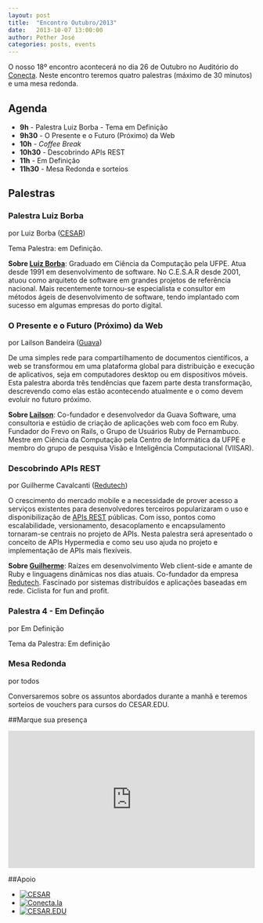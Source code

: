 ```yaml
---
layout: post
title:  "Encontro Outubro/2013"
date:   2013-10-07 13:00:00
author: Pether José
categories: posts, events
---
```


O nosso 18º encontro acontecerá no dia 26 de Outubro no Auditório do [Conecta](http://conecta.la/). Neste encontro teremos quatro palestras (máximo de 30 minutos) e uma mesa redonda.

## Agenda ##

- **9h** - Palestra Luiz Borba - Tema em Definição
- **9h30** - O Presente e o Futuro (Próximo) da Web
- **10h** - *Coffee Break*
- **10h30** - Descobrindo APIs REST
- **11h** - Em Definição
- **11h30** - Mesa Redonda e sorteios

## Palestras ##

### Palestra Luiz Borba ##
por Luiz Borba ([CESAR](http://www.cesar.org.br))

Tema Palestra: em Definição.

**Sobre [Luiz Borba](http://borba.blog.br)**: Graduado em Ciência da Computação pela UFPE. Atua desde 1991 em desenvolvimento de software. No C.E.S.A.R desde 2001, atuou como arquiteto de software em grandes projetos de referência nacional. Mais recentemente tornou-se especialista e consultor em métodos ágeis de desenvolvimento de software, tendo implantado com sucesso em algumas empresas do porto digital.

### O Presente e o Futuro (Próximo) da Web
por Lailson Bandeira ([Guava](http://guava.com.br))

 De uma simples rede para compartilhamento de documentos científicos, a web se transformou em uma plataforma global para distribuição e execução de aplicativos, seja em computadores desktop ou em dispositivos móveis. Esta palestra aborda três tendências que fazem parte desta transformação, descrevendo como elas estão acontecendo atualmente e o como devem evoluir no futuro próximo.

**Sobre [Lailson](https://github.com/lailsonbm)**: Co-fundador e desenvolvedor da Guava Software, uma consultoria e estúdio de criação de aplicações web com foco em Ruby. Fundador do Frevo on Rails, o Grupo de Usuários Ruby de Pernambuco. Mestre em Ciência da Computação pela Centro de Informática da UFPE e membro do grupo de pesquisa Visão e Inteligência Computacional (VIISAR).

### Descobrindo APIs REST
por Guilherme Cavalcanti ([Redutech](http://tech.redu.com.br))

O crescimento do mercado mobile e a necessidade de prover acesso a serviços existentes para desenvolvedores terceiros popularizaram o uso e disponibilização de [APIs REST](http://en.wikipedia.org/wiki/Representational_state_transfer) públicas. Com isso, pontos como escalabilidade, versionamento, desacoplamento e encapsulamento tornaram-se centrais no projeto de APIs. Nesta palestra será apresentado o conceito de APIs Hypermedia e como seu uso ajuda no projeto e implementação de APIs mais flexíveis.

**Sobre [Guilherme](https://github.com/guiocavalcanti)**: Raízes em desenvolvimento Web client-side e amante de Ruby e linguagens dinâmicas nos dias atuais. Co-fundador da empresa [Redutech](http://tech.redu.com.br). Fascinado por sistemas distribuídos e aplicações baseadas em rede. Ciclista for fun and profit.

### Palestra 4 - Em Definção
por Em Definição

Tema da Palestra: Em definição

### Mesa Redonda
por todos

 Conversaremos sobre os assuntos abordados durante a manhã e teremos sorteios de vouchers para cursos do CESAR.EDU.

##Marque sua presença

<iframe src="http://www.eventick.com.br/frevoonrails/embedded" frameborder="0" height="280px" width="100%" vspace="0" hspace="0" marginheight="5" marginwidth="5" scrolling="auto" allowtransparency="true"> </iframe>

##Apoio

- [![CESAR](http://www.cesar.org.br/site/wp-content/themes/cesar/images/logo.png)](http://www.cesar.org.br)
- [![Conecta.la](http://conecta.la/img/conecta.png)](http://conecta.la)
- [![CESAR.EDU](http://www.cesar.edu.br/newsite/images/logo.png)](http://www.cesar.edu.br)

